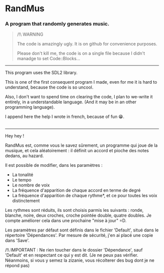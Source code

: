 # RandMus

### A program that randomly generates music.

> /!\ WARNING
>  
> The code is amazingly ugly. It is on github for convenience purposes.
>
> Please don't kill me, the code is on a single file because I didn't manadge to set Code::Blocks...

____________________

This program uses the SDL2 library.

This is one of the first consequent program I made, even for me it is hard to understand, because the code is so uncool.

Also, I don't want to spend time on clearing the code, I plan to we-write it entirely, in a understandable language. (And it may be in  an other programming language).

I append here the help I wrote in french, because of fun 😁. 
</br>
</br>

_______________________

Hey hey !

RandMus est, comme vous le savez sûrement, un programme qui joue de la musique, et cela aléatoirement : il
définit un accord et pioche des notes dedans, au hazard.

Il est possible de modifier, dans les paramètres :
* La tonalité
* Le tempo
* Le nombre de voix
* La fréquence d'apparition de chaque accord en terme de degré
* La fréquence d'apparition de chaque rythme*, et ce pour toutes les voix distinctement

 Les rythmes sont réduits, ils sont choisis parmis les suivants : ronde, blanche, noire, deux croches, croche
pointée double, quatre doubles. Je compte améliorer cela dans une prochaine "mise à jour" =D.

Les paramètres par défaut sont définis dans le fichier 'Default', situé dans le répertoire 'Dépendances'.
Par mesure de sécurité, j'en ai placé une copie dans 'Save'.


/!\ IMPORTANT : Ne rien toucher dans le dossier 'Dépendance', sauf 'Default' et en respectant ce qui y est dit.
(Je ne peux pas vérifier. Néanmoins, si vous y semez la zizanie, vous récolterer des bug dont je ne répond pas)